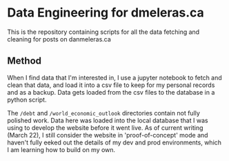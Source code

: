 # Data Engineering for dmeleras.ca
This is the repository containing scripts for all the data fetching and cleaning for posts on danmeleras.ca

## Method
When I find data that I'm interested in, I use a jupyter notebook to fetch and clean that data, and load it into a csv file to keep for my personal records and as a backup. Data gets loaded from the csv files to the database in a python script.

The `/debt` and `/world_economic_outlook` directories contain not fully polished work. Data here was loaded into the local database that I was using to develop the website before it went live. As of current writing (March 22), I still consider the website in 'proof-of-concept' mode and haven't fully eeked out the details of my dev and prod environments, which I am learning how to build on my own.